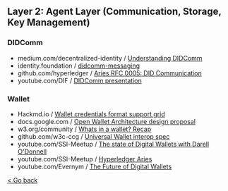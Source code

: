 ## Layer 2: Agent Layer (Communication, Storage, Key Management)

### DIDComm
- medium.com/decentralized-identity / [Understanding DIDComm](https://medium.com/decentralized-identity/understanding-didcomm-14da547ca36b)
- identity.foundation / [didcomm-messaging](https://identity.foundation/didcomm-messaging/spec/)
- github.com/hyperledger / [Aries RFC 0005: DID Communication](https://github.com/hyperledger/aries-rfcs/tree/master/concepts/0005-didcomm)
- youtube.com/DIF / [DIDComm presentation](https://www.youtube.com/watch?v=s1Gum-hN3QM&feature=emb_title)

### Wallet
- Hackmd.io / [Wallet credentials format support grid](https://hackmd.io/t1cotiReTXCnkpDG8k2tVA)
- docs.google.com / [Open Wallet Architecture design proposal](https://docs.google.com/document/u/4/d/e/2PACX-1vR6GMNrBzDuMvhHGlVeENEMZjijHTVKUueG5f6KshFlsIfcqt1QjsTGNgB8vjEGfDVFRB-dWhe5-Hxc/pub)
- w3.org/community / [Whats in a wallet? Recap](https://www.w3.org/community/credentials/2020/09/10/whats-in-a-wallet-the-recap/)
- github.com/w3c-ccg / [Universal Wallet interop spec](https://github.com/w3c-ccg/universal-wallet-interop-spec)
- youtube.com/SSI-Meetup / [The state of Digital Wallets with Darell O'Donnell](https://www.youtube.com/watch?v=vWsLZnfRyyo)
- youtube.com/SSI-Meetup / [Hyperledger Aries](https://ssimeetup.org/hyperledger-aries-open-source-interoperable-identity-solutions-nathan-george-webinar-30/)
- youtube.com/Evernym / [The Future of Digital Wallets](https://www.youtube.com/watch?v=MHXd4BhEBw0&feature=youtu.be&t=313)

[< Go back](./index.md)
